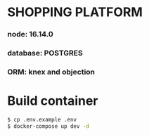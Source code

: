 # SHOPPING PLATFORM

### node: 16.14.0

### database: POSTGRES

### ORM: knex and objection

# Build container

```bash
$ cp .env.example .env
$ docker-compose up dev -d
```
